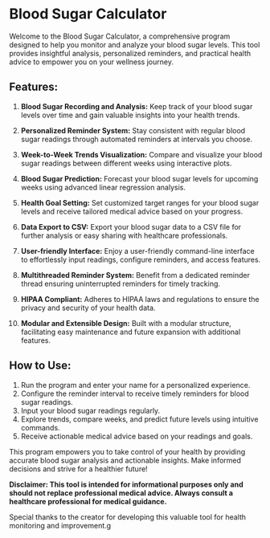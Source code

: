 # Blood Sugar Calculator

Welcome to the Blood Sugar Calculator, a comprehensive program designed to help you monitor and analyze your blood sugar levels. This tool provides insightful analysis, personalized reminders, and practical health advice to empower you on your wellness journey.

## Features:

1. **Blood Sugar Recording and Analysis:**
   Keep track of your blood sugar levels over time and gain valuable insights into your health trends.

2. **Personalized Reminder System:**
   Stay consistent with regular blood sugar readings through automated reminders at intervals you choose.

3. **Week-to-Week Trends Visualization:**
   Compare and visualize your blood sugar readings between different weeks using interactive plots.

4. **Blood Sugar Prediction:**
   Forecast your blood sugar levels for upcoming weeks using advanced linear regression analysis.

5. **Health Goal Setting:**
   Set customized target ranges for your blood sugar levels and receive tailored medical advice based on your progress.

6. **Data Export to CSV:**
   Export your blood sugar data to a CSV file for further analysis or easy sharing with healthcare professionals.

7. **User-friendly Interface:**
   Enjoy a user-friendly command-line interface to effortlessly input readings, configure reminders, and access features.

8. **Multithreaded Reminder System:**
   Benefit from a dedicated reminder thread ensuring uninterrupted reminders for timely tracking.

9. **HIPAA Compliant:**
   Adheres to HIPAA laws and regulations to ensure the privacy and security of your health data.

10. **Modular and Extensible Design:**
    Built with a modular structure, facilitating easy maintenance and future expansion with additional features.

## How to Use:

1. Run the program and enter your name for a personalized experience.
2. Configure the reminder interval to receive timely reminders for blood sugar readings.
3. Input your blood sugar readings regularly.
4. Explore trends, compare weeks, and predict future levels using intuitive commands.
5. Receive actionable medical advice based on your readings and goals.

This program empowers you to take control of your health by providing accurate blood sugar analysis and actionable insights. Make informed decisions and strive for a healthier future!

**Disclaimer: This tool is intended for informational purposes only and should not replace professional medical advice. Always consult a healthcare professional for medical guidance.**

Special thanks to the creator for developing this valuable tool for health monitoring and improvement.g
